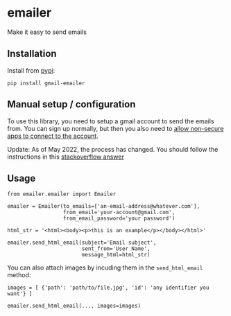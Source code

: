 # emailer

Make it easy to send emails

## Installation

Install from [pypi](https://pypi.org/project/gmail-emailer/):
```shell
pip install gmail-emailer
```

## Manual setup / configuration

To use this library, you need to setup a gmail account to send the emails from. 
You can sign up normally, but then you also need to [allow non-secure apps to connect to the account](https://support.google.com/accounts/answer/6010255?hl=en). 

Update: As of May 2022, the process has changed. You should follow the instructions in this [stackoverflow answer](https://stackoverflow.com/a/73214197)

## Usage

```python3
from emailer.emailer import Emailer

emailer = Emailer(to_emails=['an-email-address@whatever.com'],
                  from_email='your-account@gmail.com',
                  from_email_password='your password')

html_str = '<html><body><p>this is an example</p></body></html>'

emailer.send_html_email(subject='Email subject',
                        sent_from='User Name',
                        message_html=html_str)              
```

You can also attach images by incuding them in the `send_html_email` method: 

```python3
images = [ {'path': 'path/to/file.jpg', 'id': 'any identifier you want'} ]

emailer.send_html_email(..., images=images)
```
